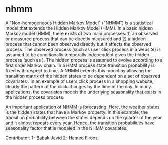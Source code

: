 nhmm
====


A "Non-homogeneous Hidden Markov Model" ("NHMM") is a statistical model that extends the Hidden Markov Model (HMM). In a basic hidden Markov model (HMM), there exists of two main processes: 1) an observed or measured process that can be directly measured and 2) a hidden process that cannot been observed directly but it affects the observed process. The observed process (such as user click process in a website) is assumed to be conditionally temporally independent given the hidden process (such as ). The hidden process is assumed to evolve according to a first order Markov chain. In a HMM process state transition probability is fixed with respect to time. A NHMM extends this model by allowing the transition matrix of the hidden states to be dependent on a set of observed covariates . In an example of users click process in a shopping website, clearly the pattern of the click changes by the time of the day. In many applications, the covariates models the underlying seasonality that exists in the hidden process process.

An important application of NHMM is forecasting. Here, the weather states is the hidden states that have a Markov property. In this example, the transition probability between the states depends on the quarter of the year and it almost repeats every year. Hence, the transition probabilities have seasonality factor that is modeled in the NHMM covariates.


Contributor:
1- Babak Javid
2- Hamed Firooz
